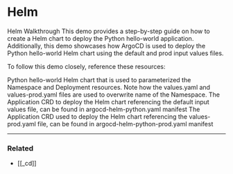 # Helm

Helm Walkthrough
This demo provides a step-by-step guide on how to create a Helm chart to deploy the Python hello-world application. Additionally, this demo showcases how ArgoCD is used to deploy the Python hello-world Helm chart using the default and prod input values files.

To follow this demo closely, reference these resources:

Python hello-world Helm chart that is used to parameterized the Namespace and Deployment resources. Note how the values.yaml and values-prod.yaml files are used to overwrite name of the Namespace.
The Application CRD to deploy the Helm chart referencing the default input values file, can be found in argocd-helm-python.yaml manifest
The Application CRD used to deploy the Helm chart referencing the values-prod.yaml file, can be found in argocd-helm-python-prod.yaml manifest

---

### Related

- [[_cd]]
